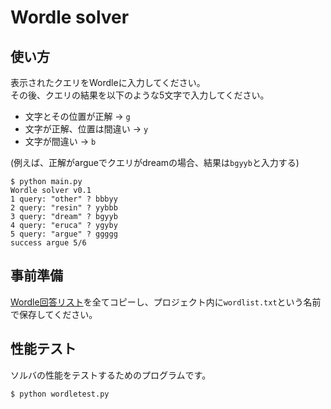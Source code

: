 # Wordle solver

## 使い方

表示されたクエリをWordleに入力してください。  
その後、クエリの結果を以下のような5文字で入力してください。  
- 文字とその位置が正解 → `g`
- 文字が正解、位置は間違い → `y`
- 文字が間違い → `b`  

(例えば、正解がargueでクエリがdreamの場合、結果は`bgyyb`と入力する)

```console
$ python main.py
Wordle solver v0.1
1 query: "other" ? bbbyy
2 query: "resin" ? yybbb
3 query: "dream" ? bgyyb
4 query: "eruca" ? ygyby
5 query: "argue" ? ggggg
success argue 5/6
```

## 事前準備

[Wordle回答リスト](https://github.com/alex1770/wordle/blob/main/wordlist_hidden)を全てコピーし、プロジェクト内に`wordlist.txt`という名前で保存してください。

## 性能テスト
ソルバの性能をテストするためのプログラムです。  
```console
$ python wordletest.py
```